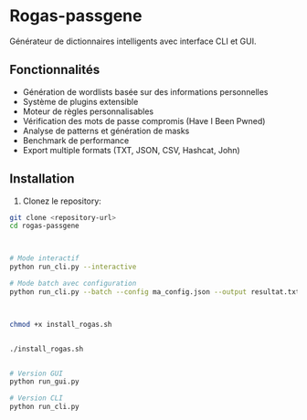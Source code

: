# Rogas-passgene

Générateur de dictionnaires intelligents avec interface CLI et GUI.

## Fonctionnalités

- Génération de wordlists basée sur des informations personnelles
- Système de plugins extensible
- Moteur de règles personnalisables
- Vérification des mots de passe compromis (Have I Been Pwned)
- Analyse de patterns et génération de masks
- Benchmark de performance
- Export multiple formats (TXT, JSON, CSV, Hashcat, John)

## Installation

1. Clonez le repository:

```bash
git clone <repository-url>
cd rogas-passgene



# Mode interactif
python run_cli.py --interactive

# Mode batch avec configuration
python run_cli.py --batch --config ma_config.json --output resultat.txt



chmod +x install_rogas.sh


./install_rogas.sh


# Version GUI
python run_gui.py

# Version CLI
python run_cli.py
